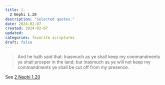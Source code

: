 ```yaml
---
title: |-
  2 Nephi 1.20
description: "Selected quotes."
date: 2024-02-07
created: 2024-02-07
updated: 
categories: favorite scriptures
draft: false
---
```


> And he hath said that: Inasmuch as ye shall keep my commandments ye shall prosper in the land; but inasmuch as ye will not keep my commandments ye shall be cut off from my presence.

See [2 Nephi 1.20](https://www.churchofjesuschrist.org/study/scriptures/bofm/2-ne/1?id=p20&lang=eng#p20)